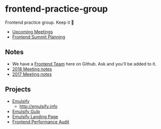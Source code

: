 # frontend-practice-group
Frontend practice group. Keep it 💯

- [Upcoming Meetings](https://docs.google.com/spreadsheets/d/1zaGmrRk-RUPIx6qBoUI7G4zFXzVIuX9uw35vbgC3bkg/edit#gid=0)
- [Frontend Summit Planning](https://docs.google.com/document/d/1d7_3XtLZdynzxIK3m94oSV8oMuW0oxFj551MycZ8RkA/edit)

## Notes
- We have a [Frontend Team](https://github.com/orgs/fourkitchens/teams/frontend) here on Github. Ask and you'll be added to it.
- [2018 Meeting notes](https://docs.google.com/document/d/1_8m2NaMW784B5wPSDhaRjR9DI9xBqEGBAHJerpipk90/edit?usp=sharing)
- [2017 Meeting notes](https://docs.google.com/a/fourkitchens.com/document/d/14-A39jvrPtvAYcPjbBYzIrTPhlCaAv-2tk3YpFnOjx0/edit?usp=sharing)

## Projects
- [Emulsify](https://github.com/fourkitchens/emulsify)
  - http://emulsify.info
- [Emulsify Gulp](https://github.com/fourkitchens/emulsify-gulp)
- [Emulsify Landing Page](https://github.com/fourkitchens/emulsify-landingpage)
- [Frontend Performance Audit](https://github.com/fourkitchens/frontend-performance-audit)
